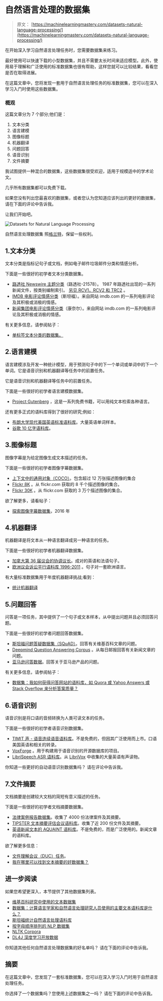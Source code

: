 # 自然语言处理的数据集

> 原文： [https://machinelearningmastery.com/datasets-natural-language-processing/](https://machinelearningmastery.com/datasets-natural-language-processing/)

在开始深入学习自然语言处理任务时，您需要数据集来练习。

最好使用可以快速下载的小型数据集，并且不需要太长时间来适应模型。此外，使用易于理解和广泛使用的标准数据集也很有帮助，这样您就可以比较结果，看看您是否在取得进展。

在这篇文章中，您将发现一套用于自然语言处理任务的标准数据集，您可以在深入学习入门时使用这些数据集。

### 概观

这篇文章分为 7 个部分;他们是：

1.  文本分类
2.  语言建模
3.  图像标题
4.  机器翻译
5.  问题回答
6.  语音识别
7.  文件摘要

我试图提供一种混合的数据集，这些数据集很受欢迎，适用于规模适中的学术论文。

几乎所有数据集都可以免费下载。

如果您没有列出您最喜欢的数据集，或者您认为您知道应该列出的更好的数据集，请在下面的评论中告诉我。

让我们开始吧。

![Datasets for Natural Language Processing](img/5035bb8bcd75bf878dc5c012041baddc.jpg)

自然语言处理数据集
照[格兰特](https://www.flickr.com/photos/visual_dichotomy/2400003250/)，保留一些权利。

## 1.文本分类

文本分类是指标记句子或文档，例如电子邮件垃圾邮件分类和情感分析。

下面是一些很好的初学者文本分类数据集。

*   [路透社 Newswire 主题分类](http://kdd.ics.uci.edu/databases/reuters21578/reuters21578.html)（路透社-21578）。 1987 年路透社出现的一系列新闻文件，按类别编制索引。 [另见 RCV1，RCV2 和 TRC2](http://trec.nist.gov/data/reuters/reuters.html) 。
*   [IMDB 电影评论情感分类](http://ai.stanford.edu/~amaas/data/sentiment/)（斯坦福）。来自网站 imdb.com 的一系列电影评论及其积极或消极的情感。
*   [新闻集团电影评论情感分类](http://www.cs.cornell.edu/people/pabo/movie-review-data/)（康奈尔）。来自网站 imdb.com 的一系列电影评论及其积极或消极的情感。

有关更多信息，请参阅帖子：

*   [单标签文本分类的数据集。](http://ana.cachopo.org/datasets-for-single-label-text-categorization)

## 2.语言建模

语言建模涉及开发一种统计模型，用于预测句子中的下一个单词或单词中的下一个单词。它是语音识别和机器翻译等任务中的前置任务。

它是语音识别和机器翻译等任务中的前置任务。

下面是一些很好的初学者语言建模数据集。

*   [Project Gutenberg](https://www.gutenberg.org/) ，这是一系列免费书籍，可以用纯文本检索各种语言。

还有更多正式的语料库得到了很好的研究;例如：

*   [布朗大学现代美国英语标准语料库](https://en.wikipedia.org/wiki/Brown_Corpus)。大量英语单词样本。
*   [谷歌 10 亿字语料库](https://github.com/ciprian-chelba/1-billion-word-language-modeling-benchmark)。

## 3.图像标题

图像字幕是为给定图像生成文本描述的任务。

下面是一些很好的初学者图像字幕数据集。

*   [上下文中的通用对象（COCO）](http://mscoco.org/dataset/#overview)。包含超过 12 万张描述图像的集合
*   [Flickr 8K](http://nlp.cs.illinois.edu/HockenmaierGroup/8k-pictures.html) 。从 flickr.com 获取的 8 千个描述图像的集合。
*   [Flickr 30K](http://shannon.cs.illinois.edu/DenotationGraph/) 。从 flickr.com 获取的 3 万个描述图像的集合。

欲了解更多，请看帖子：

*   [探索图像字幕数据集](http://sidgan.me/technical/2016/01/09/Exploring-Datasets)，2016 年

## 4.机器翻译

机器翻译是将文本从一种语言翻译成另一种语言的任务。

下面是一些很好的初学者机器翻译数据集。

*   [加拿大第 36 届议会的协调议长](https://www.isi.edu/natural-language/download/hansard/)。成对的英语和法语句子。
*   [欧洲议会诉讼平行语料库 1996-2011](http://www.statmt.org/europarl/) 。句子对一套欧洲语言。

有大量标准数据集用于年度机器翻译挑战;看到：

*   [统计机器翻译](http://www.statmt.org/)

## 5.问题回答

问答是一项任务，其中提供了一个句子或文本样本，从中提出问题并且必须回答问题。

下面是一些很好的初学者问题回答数据集。

*   [斯坦福问题答疑数据集（SQuAD）](https://rajpurkar.github.io/SQuAD-explorer/)。回答有关维基百科文章的问题。
*   [Deepmind Question Answering Corpus](https://github.com/deepmind/rc-data) 。从每日邮报回答有关新闻文章的问题。
*   [亚马逊问答数据](http://jmcauley.ucsd.edu/data/amazon/qa/)。回答关于亚马逊产品的问题。

有关更多信息，请参阅帖子：

*   [数据集：我如何获得问答网站的语料库，如 Quora 或 Yahoo Answers 或 Stack Overflow 来分析答案质量？](https://www.quora.com/Datasets-How-can-I-get-corpus-of-a-question-answering-website-like-Quora-or-Yahoo-Answers-or-Stack-Overflow-for-analyzing-answer-quality)

## 6.语音识别

语音识别是将口语的音频转换为人类可读文本的任务。

下面是一些很好的初学者语音识别数据集。

*   [TIMIT 声 - 语音连续语音语料库](https://catalog.ldc.upenn.edu/LDC93S1)。不是免费的，但因其广泛使用而上市。口语美国英语和相关的转录。
*   [VoxForge](http://voxforge.org/) 。用于构建用于语音识别的开源数据库的项目。
*   [LibriSpeech ASR 语料库](http://www.openslr.org/12/)。从 [LibriVox](https://librivox.org/) 中收集的大量英语有声读物。

你知道一些更好的自动语音识别数据集吗？
请在评论中告诉我。

## 7.文件摘要

文档摘要是创建较大文档的简短有意义描述的任务。

下面是一些很好的初学者文档摘要数据集。

*   [法律案例报告数据集](https://archive.ics.uci.edu/ml/datasets/Legal+Case+Reports)。收集了 4000 份法律案件及其摘要。
*   [TIPSTER 文本摘要评估会议语料库](http://www-nlpir.nist.gov/related_projects/tipster_summac/cmp_lg.html)。收集了近 200 份文件及其摘要。
*   [英语新闻文本的 AQUAINT 语料库](https://catalog.ldc.upenn.edu/LDC2002T31)。不是免费的，而是广泛使用的。新闻文章的语料库。

欲了解更多信息：

*   [文件理解会议（DUC）任务](http://www-nlpir.nist.gov/projects/duc/data.html)。
*   [我在哪里可以找到文本摘要的好数据集？](https://www.quora.com/Where-can-I-find-good-data-sets-for-text-summarization)

## 进一步阅读

如果您希望更深入，本节提供了其他数据集列表。

*   [维基百科研究中使用的文本数据集](https://en.wikipedia.org/wiki/List_of_datasets_for_machine_learning_research#Text_data)
*   [数据集：计算语言学家和自然语言处理研究人员使用的主要文本语料库是什么？](https://www.quora.com/Datasets-What-are-the-major-text-corpora-used-by-computational-linguists-and-natural-language-processing-researchers-and-what-are-the-characteristics-biases-of-each-corpus)
*   [斯坦福统计自然语言处理语料库](https://nlp.stanford.edu/links/statnlp.html#Corpora)
*   [按字母顺序排列的 NLP 数据集](https://github.com/niderhoff/nlp-datasets)
*   [NLTK Corpora](http://www.nltk.org/nltk_data/)
*   [DL4J 深度学习开放数据](https://deeplearning4j.org/opendata)

你知道其他任何自然语言处理数据集的好名单吗？
请在下面的评论中告诉我。

## 摘要

在这篇文章中，您发现了一套标准数据集，您可以在深入学习入门时用于自然语言处理任务。

你选择了一个数据集吗？您使用上述数据集之一吗？
请在下面的评论中告诉我。